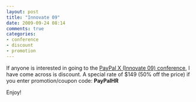 ```yaml
---
layout: post
title: "Innovate 09"
date: 2009-09-24 08:14
comments: true
categories:
- conference
- discount
- promotion
---
```

If anyone is interested in going to the [PayPal X (Innovate 09) conference](https://www.paypal-communications.com/innovate2009/), I have come across is discount. A special rate of $149 (50% off the price) if you enter promotion/coupon code: **PayPalHR**

Enjoy!